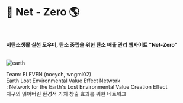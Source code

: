 # 🌳 Net - Zero 🌎
<br>

**저탄소생활 실천 도우미, 탄소 중립을 위한 탄소 배출 관리 웹사이트 "Net-Zero"**
<br>
<br>

![earth](https://user-images.githubusercontent.com/94836793/200189481-65e14aea-12a1-4d16-8199-c755d349b59a.jpg)


Team: ELEVEN (noeych, wngml02)
<br>
Earth Lost Environmental Value Effect Network
<br>
: Network for the Earth's Lost Environmental Value Creation Effect
<br>
지구의 잃어버린 환경적 가치 창출 효과를 위한 네트워크

